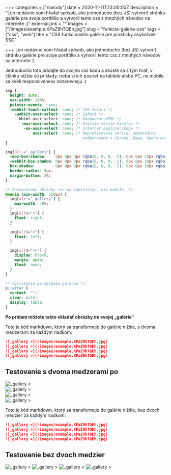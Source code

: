 +++
categories = ["navody"]
date = 2020-11-11T23:00:00Z
description = "Len nedávno som hľadal spôsob, ako jednoducho (bez JS) vytvoriť stránku galérie pre svoje portfólio a vytvoril tento css z mnohých návodov na internete :)"
externalLink = ""
images = ["/images/example.KPaZ9hTQEh.jpg"]
slug = "funkcia-galerie-css"
tags = ["css", "web"]
title = "CSS funkcionalita galérie pre prakticky akýkoľvek SSG"

+++
Len nedávno som hľadal spôsob, ako jednoducho (bez JS) vytvoriť stránku galérie pre svoje portfólio a vytvoril tento css z mnohých návodov na internete :)

Jednoducho toto pridajte do svojho css kódu a skúste sa s tým hrať, v článku nižšie sú príklady, treba si ich pozrieť na tablete alebo PC, na mobile sa kvôli responsiveness nezarovnajú :)

```css
img {
  height: auto;
  max-width: 100%;
  pointer-events: none;
  -webkit-touch-callout: none; /* iOS Safari */
    -webkit-user-select: none; /* Safari */
     -khtml-user-select: none; /* Konqueror HTML */
       -moz-user-select: none; /* Staršie verzie Firefox */
        -ms-user-select: none; /* Internet Explorer/Edge */
            user-select: none; /* Neprefixovaná verzia, momentálne
                                  podporované v Chrome, Edge, Opera and Firefox */
}

img[alt~="_gallery"] {
  -moz-box-shadow:    0px 0px 3px rgba(0, 0, 0, .5), 0px 0px 10px rgba(0, 0, 0, 0.2);
  -webkit-box-shadow: 0px 0px 3px rgba(0, 0, 0, .5), 0px 0px 10px rgba(0, 0, 0, 0.2);
  box-shadow:         0px 0px 3px rgba(0, 0, 0, .5), 0px 0px 10px rgba(0, 0, 0, 0.2);
  border-radius: 5px;
  margin-bottom: 2%;
}

/* Zarovnávame obrázky len na tablete/pc, nie mobile. */
@media (min-width: 550px) {
  img[alt~="_gallery"] {
    max-width: 49%;
  }
  img[alt$=">"] {
    float: right;
  }

  img[alt$="<"] {
    float: left;
  }

  img[alt$="><"] {
    display: block;
    margin: auto;
    float: none;
  }
}

/* Vyčistenie po obrázku galérie */
p::after {
  content: "";
  clear: both;
  display: table;
}
```

**Po pridaní môžete takto vkladať obrázky do svojej „galérie“**

Toto je kód markdown, ktorý sa transformuje do galérie nižšie, s dvoma medzerami za každým riadkom:

```md
![_gallery <](/images/example.KPaZ9hTQEh.jpg)  
![_gallery >](/images/example.KPaZ9hTQEh.jpg)  
![_gallery <](/images/example.KPaZ9hTQEh.jpg)  
![_gallery >](/images/example.KPaZ9hTQEh.jpg)  
```

## Testovanie s dvoma medzerami po

![_gallery <](/images/example.KPaZ9hTQEh.jpg)  
![_gallery >](/images/example.KPaZ9hTQEh.jpg)  
![_gallery <](/images/example.KPaZ9hTQEh.jpg)  
![_gallery >](/images/example.KPaZ9hTQEh.jpg)  

Toto je kód markdown, ktorý sa transformuje do galérie nižšie, bez dvoch medzier za každým riadkom:

```md
![_gallery <](/images/example.KPaZ9hTQEh.jpg)
![_gallery >](/images/example.KPaZ9hTQEh.jpg)
![_gallery <](/images/example.KPaZ9hTQEh.jpg)
![_gallery >](/images/example.KPaZ9hTQEh.jpg)
```

## Testovanie bez dvoch medzier

![_gallery <](/images/example.KPaZ9hTQEh.jpg)
![_gallery >](/images/example.KPaZ9hTQEh.jpg)
![_gallery <](/images/example.KPaZ9hTQEh.jpg)
![_gallery >](/images/example.KPaZ9hTQEh.jpg)